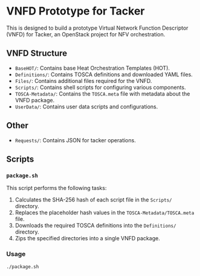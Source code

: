# VNFD Prototype for Tacker

This is designed to build a prototype Virtual Network Function Descriptor (VNFD) for Tacker, an OpenStack project for NFV orchestration.

## VNFD Structure

- `BaseHOT/`: Contains base Heat Orchestration Templates (HOT).
- `Definitions/`: Contains TOSCA definitions and downloaded YAML files.
- `Files/`: Contains additional files required for the VNFD.
- `Scripts/`: Contains shell scripts for configuring various components.
- `TOSCA-Metadata/`: Contains the `TOSCA.meta` file with metadata about the VNFD package.
- `UserData/`: Contains user data scripts and configurations.

## Other
- `Requests/`: Contains JSON for tacker operations.

## Scripts

### `package.sh`

This script performs the following tasks:
1. Calculates the SHA-256 hash of each script file in the `Scripts/` directory.
2. Replaces the placeholder hash values in the `TOSCA-Metadata/TOSCA.meta` file.
3. Downloads the required TOSCA definitions into the `Definitions/` directory.
4. Zips the specified directories into a single VNFD package.

### Usage

```sh
./package.sh